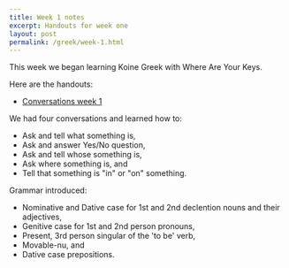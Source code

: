 ```yaml
---
title: Week 1 notes
excerpt: Handouts for week one
layout: post
permalink: /greek/week-1.html
---
```


This week we began learning Koine Greek with Where Are Your Keys.

Here are the handouts:

* [Conversations week 1](/assets/pdf-lesson-1-out.pdf)

We had four conversations and learned how to:

* Ask and tell what something is,
* Ask and answer Yes/No question,
* Ask and tell whose something is,
* Ask where something is, and
* Tell that something is "in" or "on" something.


Grammar introduced:

* Nominative and Dative case for 1st and 2nd declention nouns and their adjectives,
* Genitive case for 1st and 2nd person pronouns,
* Present, 3rd person singular of the 'to be' verb,
* Movable-nu, and
* Dative case prepositions.


  
